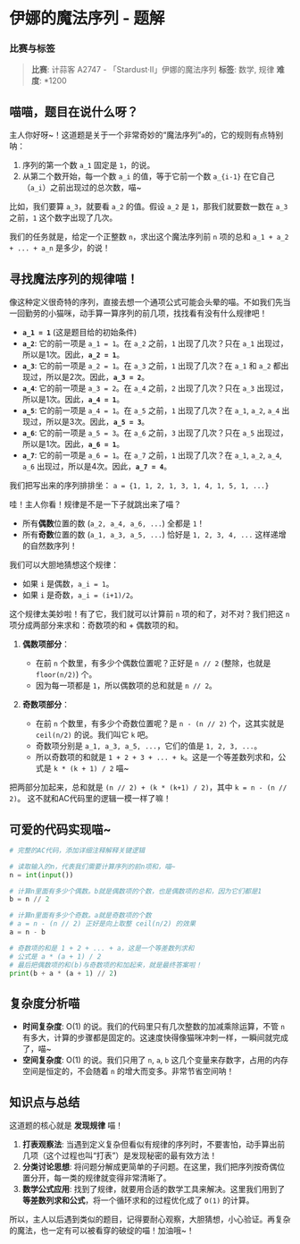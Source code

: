 # 伊娜的魔法序列 - 题解

### 比赛与标签
> **比赛**: 计蒜客 A2747 - 「Stardust·II」伊娜的魔法序列
> **标签**: 数学, 规律
> **难度**: *1200

## 喵喵，题目在说什么呀？
主人你好呀~！这道题是关于一个非常奇妙的“魔法序列”`a`的，它的规则有点特别呐：

1.  序列的第一个数 `a_1` 固定是 `1`，的说。
2.  从第二个数开始，每一个数 `a_i` 的值，等于它前一个数 `a_{i-1}` 在它自己（`a_i`）之前出现过的总次数，喵~

比如，我们要算 `a_3`，就要看 `a_2` 的值。假设 `a_2` 是 `1`，那我们就要数一数在 `a_3` 之前，`1` 这个数字出现了几次。

我们的任务就是，给定一个正整数 `n`，求出这个魔法序列前 `n` 项的总和 `a_1 + a_2 + ... + a_n` 是多少，的说！

## 寻找魔法序列的规律喵！

像这种定义很奇特的序列，直接去想一个通项公式可能会头晕的喵。不如我们先当一回勤劳的小猫咪，动手算一算序列的前几项，找找看有没有什么规律吧！

-   **`a_1 = 1`** (这是题目给的初始条件)
-   **`a_2`**: 它的前一项是 `a_1 = 1`。在 `a_2` 之前，`1` 出现了几次？只在 `a_1` 出现过，所以是1次。因此，**`a_2 = 1`**。
-   **`a_3`**: 它的前一项是 `a_2 = 1`。在 `a_3` 之前，`1` 出现了几次？在 `a_1` 和 `a_2` 都出现过，所以是2次。因此，**`a_3 = 2`**。
-   **`a_4`**: 它的前一项是 `a_3 = 2`。在 `a_4` 之前，`2` 出现了几次？只在 `a_3` 出现过，所以是1次。因此，**`a_4 = 1`**。
-   **`a_5`**: 它的前一项是 `a_4 = 1`。在 `a_5` 之前，`1` 出现了几次？在 `a_1`, `a_2`, `a_4` 出现过，所以是3次。因此，**`a_5 = 3`**。
-   **`a_6`**: 它的前一项是 `a_5 = 3`。在 `a_6` 之前，`3` 出现了几次？只在 `a_5` 出现过，所以是1次。因此，**`a_6 = 1`**。
-   **`a_7`**: 它的前一项是 `a_6 = 1`。在 `a_7` 之前，`1` 出现了几次？在 `a_1`, `a_2`, `a_4`, `a_6` 出现过，所以是4次。因此，**`a_7 = 4`**。

我们把写出来的序列排排坐：
`a = {1, 1, 2, 1, 3, 1, 4, 1, 5, 1, ...}`

哇！主人你看！规律是不是一下子就跳出来了喵？
-   所有**偶数**位置的数 (`a_2, a_4, a_6, ...`) 全都是 `1`！
-   所有**奇数**位置的数 (`a_1, a_3, a_5, ...`) 恰好是 `1, 2, 3, 4, ...` 这样递增的自然数序列！

我们可以大胆地猜想这个规律：
-   如果 `i` 是偶数，`a_i = 1`。
-   如果 `i` 是奇数，`a_i = (i+1)/2`。

这个规律太美妙啦！有了它，我们就可以计算前 `n` 项的和了，对不对？我们把这 `n` 项分成两部分来求和：奇数项的和 + 偶数项的和。

1.  **偶数项部分**：
    -   在前 `n` 个数里，有多少个偶数位置呢？正好是 `n // 2` (整除，也就是 `floor(n/2)`) 个。
    -   因为每一项都是 `1`，所以偶数项的总和就是 `n // 2`。

2.  **奇数项部分**：
    -   在前 `n` 个数里，有多少个奇数位置呢？是 `n - (n // 2)` 个，这其实就是 `ceil(n/2)` 的说。我们叫它 `k` 吧。
    -   奇数项分别是 `a_1, a_3, a_5, ...`，它们的值是 `1, 2, 3, ...`。
    -   所以奇数项的和就是 `1 + 2 + 3 + ... + k`。这是一个等差数列求和，公式是 `k * (k + 1) / 2` 喵~

把两部分加起来，总和就是 `(n // 2) + (k * (k+1) / 2)`，其中 `k = n - (n // 2)`。
这不就和AC代码里的逻辑一模一样了嘛！

## 可爱的代码实现喵~
```python
# 完整的AC代码，添加详细注释解释关键逻辑

# 读取输入的n，代表我们需要计算序列的前n项和，喵~
n = int(input())

# 计算n里面有多少个偶数。b就是偶数项的个数，也是偶数项的总和，因为它们都是1
b = n // 2

# 计算n里面有多少个奇数。a就是奇数项的个数
# a = n - (n // 2) 正好是向上取整 ceil(n/2) 的效果
a = n - b

# 奇数项的和是 1 + 2 + ... + a，这是一个等差数列求和
# 公式是 a * (a + 1) / 2
# 最后把偶数项的和(b)与奇数项的和加起来，就是最终答案啦！
print(b + a * (a + 1) // 2)
```

## 复杂度分析喵
-   **时间复杂度**: O(1) 的说。我们的代码里只有几次整数的加减乘除运算，不管 `n` 有多大，计算的步骤都是固定的。这速度快得像猫咪冲刺一样，一瞬间就完成了，喵~
-   **空间复杂度**: O(1) 的说。我们只用了 `n`, `a`, `b` 这几个变量来存数字，占用的内存空间是恒定的，不会随着 `n` 的增大而变多。非常节省空间呐！

## 知识点与总结
这道题的核心就是 **发现规律** 喵！

1.  **打表观察法**: 当遇到定义复杂但看似有规律的序列时，不要害怕，动手算出前几项（这个过程也叫“打表”）是发现秘密的最有效方法！
2.  **分类讨论思想**: 将问题分解成更简单的子问题。在这里，我们把序列按奇偶位置分开，每一类的规律就变得非常清晰了。
3.  **数学公式应用**: 找到了规律，就要用合适的数学工具来解决。这里我们用到了 **等差数列求和公式**，将一个循环求和的过程优化成了 `O(1)` 的计算。

所以，主人以后遇到类似的题目，记得要耐心观察，大胆猜想，小心验证。再复杂的魔法，也一定有可以被看穿的破绽的喵！加油哦~！